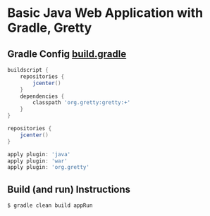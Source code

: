 Basic Java Web Application with Gradle, Gretty
==============================================

## Gradle Config [build.gradle](build.gradle)

```groovy
buildscript {
    repositories {
        jcenter()
    }
    dependencies {
        classpath 'org.gretty:gretty:+'
    }
}

repositories {
    jcenter()
}

apply plugin: 'java'
apply plugin: 'war'
apply plugin: 'org.gretty'
```

## Build (and run) Instructions

```bash
$ gradle clean build appRun
```
